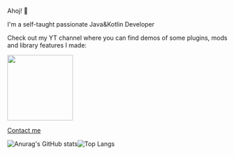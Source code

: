 Ahoj! 👋

I'm a self-taught passionate Java&Kotlin Developer

<p>Check out my YT channel where you can find demos of some plugins,
mods and library features I made:

<p><a target="_blank" href="https://www.youtube.com/channel/UCPlvJUaG6ZfdYasCjSFHoqw" alt="YouTube">
    <img width=150px align="center" src="https://static.vecteezy.com/system/resources/thumbnails/022/721/714/small/youtube-logo-for-popular-online-media-content-creation-website-and-application-free-png.png">
</a></p></p>

<p><a target="_blank" href="https://discord.gg/R2Wk5ZRXxp" alt="Discord">
    Contact me
</a></p>

![Anurag's GitHub stats](https://github-readme-stats.vercel.app/api?username=Phoenix-Ra&show_icons=true&theme=radical)![Top Langs](https://github-readme-stats.vercel.app/api/top-langs/?username=Phoenix-Ra&size_weight=0.5&count_weight=0.5&langs_count=8&theme=radical)
